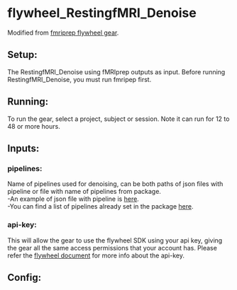 # flywheel_RestingfMRI_Denoise
Modified from [fmriprep flywheel gear](https://github.com/flywheel-apps/bids-fmriprep).
## Setup:
The RestingfMRI_Denoise using fMRIprep outputs as input. Before running RestingfMRI_Denoise, you must run fmripep first.
## Running:
To run the gear, select a project, subject or session.
Note it can run for 12 to 48 or more hours.
## Inputs:
### pipelines: 
Name of pipelines used for denoising, can be both paths of json files with pipeline or file with name of pipelines from package.
<br />-An example of json file with pipeline is [here](https://github.com/XiaoXiaoqian/flywheel_RestingfMRI_Denoise/blob/main/docs/pipeline-ICA-AROMA_2Phys_1GS_spikes-FD5.json).
<br />-You can find a list of pipelines already set in the package [here](https://github.com/XiaoXiaoqian/flywheel_RestingfMRI_Denoise/blob/main/docs/pipelines).
### api-key:
This will allow the gear to use the flywheel SDK using your api key, giving the gear all the same access permissions that your account has.
Please refer the [flywheel document](https://flywheel-io.gitlab.io/product/backend/sdk/branches/master/python/getting_started.html#api-key) for more info about the api-key.
<br />


## Config:
